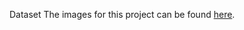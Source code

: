 Dataset
The images for this project can be found [here](https://drive.google.com/drive/folders/1DOZiKYfxe8SD2hWgLFYwl_qMX013_SIn?usp=drive_link).
